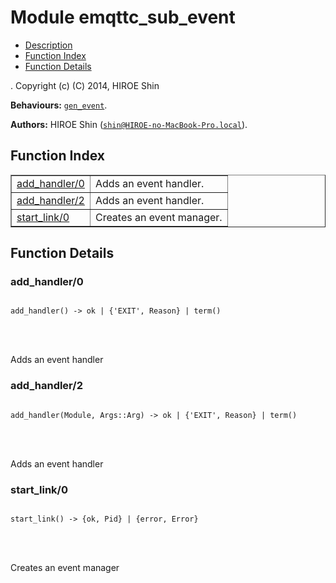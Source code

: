 

# Module emqttc_sub_event #
* [Description](#description)
* [Function Index](#index)
* [Function Details](#functions)


.
Copyright (c) (C) 2014, HIROE Shin

__Behaviours:__ [`gen_event`](gen_event.md).

__Authors:__ HIROE Shin ([`shin@HIROE-no-MacBook-Pro.local`](mailto:shin@HIROE-no-MacBook-Pro.local)).
<a name="index"></a>

## Function Index ##


<table width="100%" border="1" cellspacing="0" cellpadding="2" summary="function index"><tr><td valign="top"><a href="#add_handler-0">add_handler/0</a></td><td>
Adds an event handler.</td></tr><tr><td valign="top"><a href="#add_handler-2">add_handler/2</a></td><td>
Adds an event handler.</td></tr><tr><td valign="top"><a href="#start_link-0">start_link/0</a></td><td>
Creates an event manager.</td></tr></table>


<a name="functions"></a>

## Function Details ##

<a name="add_handler-0"></a>

### add_handler/0 ###


<pre><code>
add_handler() -&gt; ok | {'EXIT', Reason} | term()
</code></pre>

<br></br>



Adds an event handler

<a name="add_handler-2"></a>

### add_handler/2 ###


<pre><code>
add_handler(Module, Args::Arg) -&gt; ok | {'EXIT', Reason} | term()
</code></pre>

<br></br>



Adds an event handler

<a name="start_link-0"></a>

### start_link/0 ###


<pre><code>
start_link() -&gt; {ok, Pid} | {error, Error}
</code></pre>

<br></br>



Creates an event manager

